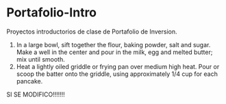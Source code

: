 # Portafolio-Intro
Proyectos introductorios de clase de Portafolio de Inversion.

1. In a large bowl, sift together the flour, baking powder, salt and sugar. Make a well in the center and pour in the milk, egg and melted butter; mix until smooth.
2. Heat a lightly oiled griddle or frying pan over medium high heat. Pour or scoop the batter onto the griddle, using approximately 1/4 cup for each pancake.

SI SE MODIFICO!!!!!!!